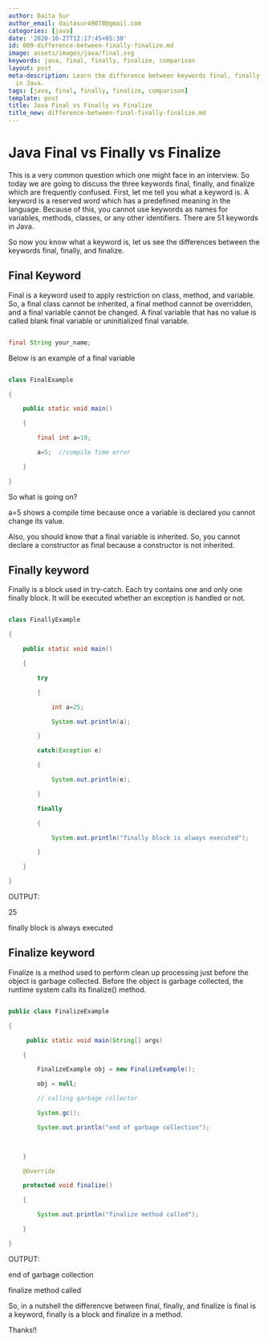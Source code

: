 ```yaml
---
author: Daita Sur
author_email: daitasur49078@gmail.com
categories: [java]
date: '2020-10-27T12:17:45+05:30'
id: 009-difference-between-finally-finalize.md
image: assets/images/java/final.svg
keywords: java, final, finally, finalize, comparison
layout: post
meta-description: Learn the difference between keywords final, finally and finalize
  in Java.
tags: [java, final, finally, finalize, comparison]
template: post
title: Java Final vs Finally vs Finalize
title_new: difference-between-final-finally-finalize.md
---
```




# Java Final vs Finally vs Finalize



This is a very common question which one might face in an interview. So today we are going to discuss the three keywords final, finally, and finalize which are frequently confused. First, let me tell you what a keyword is. A keyword is a reserved word which has a predefined meaning in the language. Because of this, you cannot use keywords as names for variables, methods, classes, or any other identifiers. There are 51 keywords in Java.

So now you know what a keyword is, let us see the differences between the keywords final, finally, and finalize.



## Final Keyword



Final is a keyword used to apply restriction on class, method, and variable. So, a final class cannot be inherited, a final method cannot be overridden, and a final variable cannot be changed. A final variable that has no value is called blank final variable or uninitialized final variable.



```java

final String your_name;

```

Below is an example of a final variable



```java

class FinalExample

{

    public static void main()

    {

        final int a=10;

        a=5;  //compile Time error

    }

}

```



So what is going on?



a=5 shows a compile time because once a variable is declared you cannot change its value.



Also, you should know that a final variable is inherited. So, you cannot declare a constructor as final because a constructor is not inherited.



## Finally keyword



Finally is a block used in try-catch. Each try contains one and only one finally block. It will be executed whether an exception is handled or not.



```java

class FinallyExample

{

    public static void main()

    {

        try

        {

            int a=25;

            System.out.println(a);

        }

        catch(Exception e)

        {

            System.out.println(e);

        }

        finally

        {

            System.out.println("finally block is always executed");

        }

    }

}

```

OUTPUT:

25

finally block is always executed



## Finalize keyword



Finalize is a method used to perform clean up processing just before the object is garbage collected. Before the object is garbage collected, the runtime system calls its finalize() method.



```java

public class FinalizeExample 

{  

     public static void main(String[] args)   

    {   

        FinalizeExample obj = new FinalizeExample();   

        obj = null;   

        // calling garbage collector    

        System.gc();   

        System.out.println("end of garbage collection");   

  

    }   

    @Override 

    protected void finalize()   

    {   

        System.out.println("finalize method called");   

    }   

} 

```

OUTPUT:

end of garbage collection

finalize method called



So, in a nutshell the differencve between final, finally, and finalize is final is a keyword, finally is a block and finalize in a method.



Thanks!!

